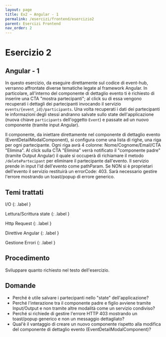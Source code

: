 ```yaml
---
layout: page
title: Ex2 ~ Angular - 1
permalink: /esercizi/frontend/esercizio2
parent: Esercizi Frontend
nav_order: 2
---
```

# Esercizio 2

## Angular - 1 
In questo esercizio, da eseguire direttamente sul codice di event-hub, verranno affrontate diverse tematiche legate al framework Angular. In particolare, all'interno del componente di dettaglio evento ti è richiesto di inserire una CTA "mostra partecipanti"; al click su di essa vengono recuperati i dettagli dei partecipanti invocando il servizio ```events/{event_id}/participants```. Una volta recuperati i dati dei partecipanti le informazioni degli stessi andranno salvate sullo state dell'applicazione (nuova chiave ```participants``` dell'oggetto ```Event```) e passate ad un nuovo componente <participant-data> (tramite input Angular). 

Il componente, da iniettare direttamente nel componente di dettaglio evento (EventDetailModalComponent), si configura come una lista di righe, una riga per ogni partecipante. Ogni riga avrà 4 colonne: Nome/Cognome/Email/CTA "Elimina". Al click sulla CTA "Elimina" verrà notificato il "componente padre" (tramite Output Angular) il quale si occuperà di richiamare il metodo ```/deletePartecipant``` per eliminare il partecipante dall'evento. 
Il servizio prende in input l'id dell'evento come pathParam. Se NON si è proprietari dell'evento il servizio restituirà un errorCode: 403. Sarà necessario gestire l'errore mostrando un toast/popup di errore generico.

## Temi trattati
I/O
{: .label }

Lettura/Scrittura state
{: .label }

Http Request
{: .label }

Direttive Angular
{: .label }

Gestione Errori
{: .label }

## Procedimento
Sviluppare quanto richiesto nel testo dell'esercizio. 

## Domande
- Perché è utile salvare i partecipanti nello "state" dell'applicazione? 
- Perché l'interazione tra il componente padre e figlio avviene tramite Input/Output e non tramite altre modalità come un servizio condiviso?
- Perché si richiede di gestire l'errore HTTP 403 mostrando un toast/popup generico e non un messaggio dettagliato?
- Qual'è il vantaggio di creare un nuovo componente <participant-data> rispetto alla modifica del componente di dettaglio evento (EventDetailModalComponent)?
